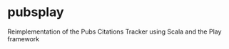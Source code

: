 pubsplay
========

Reimplementation of the Pubs Citations Tracker using Scala and the Play framework
